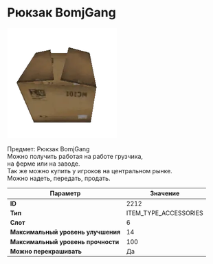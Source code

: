 # Рюкзак BomjGang

![Item Image](../img/2212.webp?raw=true)

Предмет: Рюкзак BomjGang<br>Можно получить работая на работе грузчика,<br>на ферме или на заводе. <br>Так же можно купить у игроков на центральном рынке.<br>Можно надеть, передать, продать.


| Параметр | Значение |
|----------|----------|
| **ID** | 2212 |
| **Тип** | ITEM_TYPE_ACCESSORIES |
| **Слот** | 6 |
| **Максимальный уровень улучшения** | 14 |
| **Максимальный уровень прочности** | 100 |
| **Можно перекрашивать** | Да |


